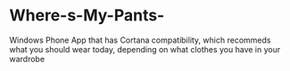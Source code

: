 Where-s-My-Pants-
=================

Windows Phone App that has Cortana compatibility, which recommeds what you should wear today, depending on what clothes you have in your wardrobe
